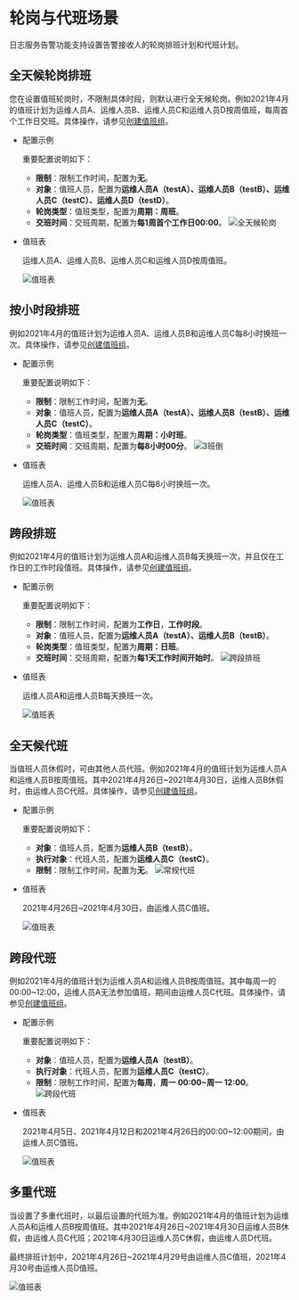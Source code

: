# 轮岗与代班场景

日志服务告警功能支持设置告警接收人的轮岗排班计划和代班计划。

## 全天候轮岗排班

您在设置值班轮岗时，不限制具体时段，则默认进行全天候轮岗。例如2021年4月的值班计划为运维人员A、运维人员B、运维人员C和运维人员D按周值班，每周首个工作日交班。具体操作，请参见[创建值班组]()。

-   配置示例

    重要配置说明如下：

    -   **限制**：限制工作时间，配置为**无**。
    -   **对象**：值班人员，配置为**运维人员A（testA）、运维人员B（testB）、运维人员C（testC）、运维人员D（testD）**。
    -   **轮岗类型**：值班类型，配置为**周期：周班**。
    -   **交班时间**：交班周期，配置为**每1周首个工作日00:00**。
    ![全天候轮岗](https://static-aliyun-doc.oss-accelerate.aliyuncs.com/assets/img/zh-CN/3823748161/p264170.png)

-   值班表

    运维人员A、运维人员B、运维人员C和运维人员D按周值班。

    ![值班表](https://static-aliyun-doc.oss-accelerate.aliyuncs.com/assets/img/zh-CN/8093748161/p264171.png)


## 按小时段排班

例如2021年4月的值班计划为运维人员A、运维人员B和运维人员C每8小时换班一次。具体操作，请参见[创建值班组]()。

-   配置示例

    重要配置说明如下：

    -   **限制**：限制工作时间，配置为**无**。
    -   **对象**：值班人员，配置为**运维人员A（testA）、运维人员B（testB）、运维人员C（testC）**。
    -   **轮岗类型**：值班类型，配置为**周期：小时班**。
    -   **交班时间**：交班周期，配置为**每8小时00分**。
    ![3班倒](https://static-aliyun-doc.oss-accelerate.aliyuncs.com/assets/img/zh-CN/3823748161/p264177.png)

-   值班表

    运维人员A、运维人员B和运维人员C每8小时换班一次。

    ![值班表](https://static-aliyun-doc.oss-accelerate.aliyuncs.com/assets/img/zh-CN/9093748161/p264178.png)


## 跨段排班

例如2021年4月的值班计划为运维人员A和运维人员B每天换班一次，并且仅在工作日的工作时段值班。具体操作，请参见[创建值班组]()。

-   配置示例

    重要配置说明如下：

    -   **限制**：限制工作时间，配置为**工作日**，**工作时段**。
    -   **对象**：值班人员，配置为**运维人员A（testA）、运维人员B（testB）**。
    -   **轮岗类型**：值班类型，配置为**周期：日班**。
    -   **交班时间**：交班周期，配置为**每1天工作时间开始时**。
    ![跨段排班](https://static-aliyun-doc.oss-accelerate.aliyuncs.com/assets/img/zh-CN/4823748161/p264179.png)

-   值班表

    运维人员A和运维人员B每天换班一次。

    ![值班表](https://static-aliyun-doc.oss-accelerate.aliyuncs.com/assets/img/zh-CN/4823748161/p264180.png)


## 全天候代班

当值班人员休假时，可由其他人员代班。例如2021年4月的值班计划为运维人员A和运维人员B按周值班。其中2021年4月26日~2021年4月30日，运维人员B休假时，由运维人员C代班。具体操作，请参见[创建值班组]()。

-   配置示例

    重要配置说明如下：

    -   **对象**：值班人员，配置为**运维人员B（testB）**。
    -   **执行对象**：代班人员，配置为**运维人员C（testC）**。
    -   **限制**：限制工作时间，配置为**无**。
    ![常规代班](https://static-aliyun-doc.oss-accelerate.aliyuncs.com/assets/img/zh-CN/4823748161/p264183.png)

-   值班表

    2021年4月26日~2021年4月30日，由运维人员C值班。

    ![值班表](https://static-aliyun-doc.oss-accelerate.aliyuncs.com/assets/img/zh-CN/0915748161/p264184.png)


## 跨段代班

例如2021年4月的值班计划为运维人员A和运维人员B按周值班。其中每周一的00:00~12:00，运维人员A无法参加值班，期间由运维人员C代班。具体操作，请参见[创建值班组]()。

-   配置示例

    重要配置说明如下：

    -   **对象**：值班人员，配置为**运维人员A（testB）**。
    -   **执行对象**：代班人员，配置为**运维人员C（testC）**。
    -   **限制**：限制工作时间，配置为**每周**，**周一 00:00~周一 12:00**。
    ![跨段代班](https://static-aliyun-doc.oss-accelerate.aliyuncs.com/assets/img/zh-CN/4823748161/p264308.png)

-   值班表

    2021年4月5日、2021年4月12日和2021年4月26日的00:00~12:00期间，由运维人员C值班。

    ![值班表](https://static-aliyun-doc.oss-accelerate.aliyuncs.com/assets/img/zh-CN/4823748161/p264307.png)


## 多重代班

当设置了多重代班时，以最后设置的代班为准。例如2021年4月的值班计划为运维人员A和运维人员B按周值班。其中2021年4月26日~2021年4月30日运维人员B休假，由运维人员C代班；2021年4月30日运维人员C休假，由运维人员D代班。

最终排班计划中，2021年4月26日~2021年4月29号由运维人员C值班，2021年4月30号由运维人员D值班。

![值班表](https://static-aliyun-doc.oss-accelerate.aliyuncs.com/assets/img/zh-CN/4823748161/p264314.png)

